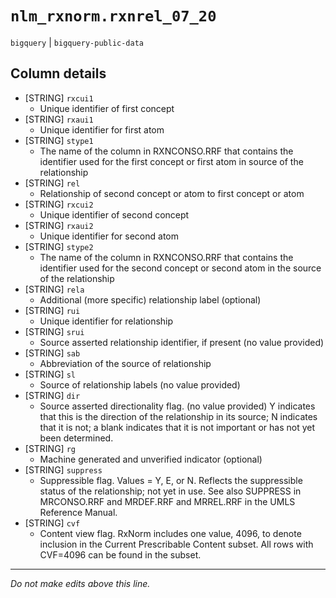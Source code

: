# `nlm_rxnorm.rxnrel_07_20`
`bigquery` | `bigquery-public-data`

## Column details
* [STRING]    `rxcui1`
  - Unique identifier of first concept
* [STRING]    `rxaui1`
  - Unique identifier for first atom
* [STRING]    `stype1`
  - The name of the column in RXNCONSO.RRF that contains the identifier used for the first concept or first atom in source of the relationship
* [STRING]    `rel`
  - Relationship of second concept or atom to first concept or atom
* [STRING]    `rxcui2`
  - Unique identifier of second concept
* [STRING]    `rxaui2`
  - Unique identifier for second atom
* [STRING]    `stype2`
  - The name of the column in RXNCONSO.RRF that contains the identifier used for the second concept or second atom in the source of the relationship
* [STRING]    `rela`
  - Additional (more specific) relationship label (optional)
* [STRING]    `rui`
  - Unique identifier for relationship
* [STRING]    `srui`
  - Source asserted relationship identifier, if present (no value provided)
* [STRING]    `sab`
  - Abbreviation of the source of relationship
* [STRING]    `sl`
  - Source of relationship labels (no value provided)
* [STRING]    `dir`
  - Source asserted directionality flag. (no value provided) Y indicates that this is the direction of the relationship in its source; N indicates that it is not; a blank indicates that it is not important or has not yet been determined.
* [STRING]    `rg`
  - Machine generated and unverified indicator (optional)
* [STRING]    `suppress`
  - Suppressible flag. Values = Y, E, or N. Reflects the suppressible status of the relationship; not yet in use. See also SUPPRESS in MRCONSO.RRF and MRDEF.RRF and MRREL.RRF in the UMLS Reference Manual.
* [STRING]    `cvf`
  - Content view flag. RxNorm includes one value, 4096, to denote inclusion in the Current Prescribable Content subset. All rows with CVF=4096 can be found in the subset.

-------------------------------------------------------------------------------
*Do not make edits above this line.*
